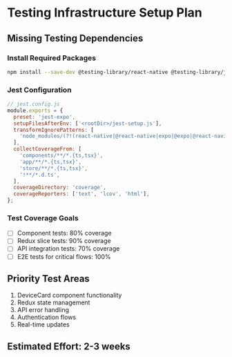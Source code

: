 # Testing Infrastructure Setup Plan

## Missing Testing Dependencies

### Install Required Packages
```bash
npm install --save-dev @testing-library/react-native @testing-library/jest-native @types/jest jest-expo
```

### Jest Configuration
```javascript
// jest.config.js
module.exports = {
  preset: 'jest-expo',
  setupFilesAfterEnv: ['<rootDir>/jest-setup.js'],
  transformIgnorePatterns: [
    'node_modules/(?!(react-native|@react-native|expo|@expo|@react-navigation|react-native-vector-icons)/)',
  ],
  collectCoverageFrom: [
    'components/**/*.{ts,tsx}',
    'app/**/*.{ts,tsx}',
    'store/**/*.{ts,tsx}',
    '!**/*.d.ts',
  ],
  coverageDirectory: 'coverage',
  coverageReporters: ['text', 'lcov', 'html'],
};
```

### Test Coverage Goals
- [ ] Component tests: 80% coverage
- [ ] Redux slice tests: 90% coverage  
- [ ] API integration tests: 70% coverage
- [ ] E2E tests for critical flows: 100%

## Priority Test Areas
1. DeviceCard component functionality
2. Redux state management
3. API error handling
4. Authentication flows
5. Real-time updates

## Estimated Effort: 2-3 weeks
